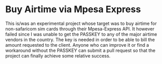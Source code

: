 # Buy Airtime via Mpesa Express
This is/was an experimental project whose target was to buy airtime for non-safaricom sim cards through their Mpesa-Express API. It however failed since I was unable to get the PASSKEY to any of the major airtime vendors in the country. The key is needed in order to be able to bill the amount requested to the client. Anyone who can improve it or find a workaround without the PASSKEY can submit a pull request so that the project can finally achieve some relative success.
